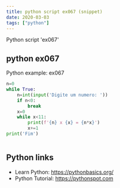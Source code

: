 ```yaml
---
title: python script ex067 (snippet)
date: 2020-03-03
tags: ["python"]
---
```

Python script 'ex067'


## python ex067

Python example: ex067

```python
n=0
while True:
    n=int(input('Digite um numero: '))
    if n<0:
        break
    x=0
    while x<11:
        print(f'{n} x {x} = {n*x}')
        x+=1
print('Fim')



```

## Python links

- Learn Python: https://pythonbasics.org/
- Python Tutorial: https://pythonspot.com

